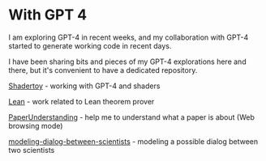 # With GPT 4

I am exploring GPT-4 in recent weeks, and my collaboration with GPT-4 started to generate working code in recent days.

I have been sharing bits and pieces of my GPT-4 explorations here and there, but it's convenient to have a dedicated repository.

[Shadertoy](Shadertoy) - working with GPT-4 and shaders

[Lean](Lean) - work related to Lean theorem prover

[PaperUnderstanding](PaperUnderstanding) - help me to understand what a paper is about (Web browsing mode)

[modeling-dialog-between-scientists](modeling-dialog-between-scientists) - modeling a possible dialog between two scientists
